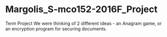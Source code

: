 # Margolis_S-mco152-2016F_Project
Term Project
We were thinking of 2 different ideas - an Anagram game, or an encryption program for securing documents.
